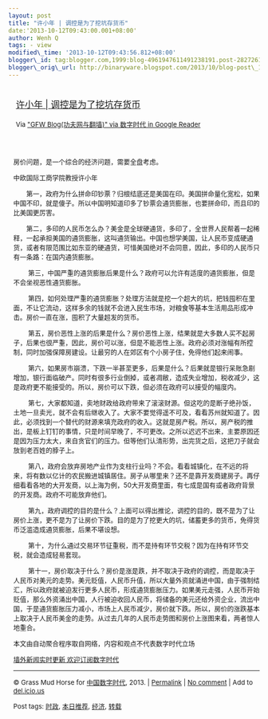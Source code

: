 ```yaml
--- 
layout: post 
title: "许小年 | 调控是为了挖坑存货币" 
date:'2013-10-12T09:43:00.001+08:00' 
author: Wenh Q
tags: - view
modified\_time: '2013-10-12T09:43:56.812+08:00' 
blogger\_id: tag:blogger.com,1999:blog-4961947611491238191.post-2827261993693490261
blogger\_orig\_url: http://binaryware.blogspot.com/2013/10/blog-post\_12.html
---
```

<div style="margin: 10px; padding: 5px;">

<div style="font-size: 18px;">

[许小年 |
调控是为了挖坑存货币](http://feedproxy.google.com/~r/chinagfwblog/~3/gat4LnQO7F0/)

</div>

<div style="font-size: 13px;">

Via ["GFW Blog(功夫网与翻墙)" via 数字时代 in Google
Reader](https://www.blogger.com/blogger.g?blogID=4961947611491238191&pli=1)

</div>

</div>

<div style="font-size: 13px; padding: 15px 0 10px 10px;">

房价问题，是一个综合的经济问题，需要全盘考虑。

中欧国际工商学院教授许小年

　　第一，政府为什么拼命印钞票？归根结底还是美国在印。美国拼命量化宽松，如果中国不印，就是傻子。所以中国明知道印多了钞票会通货膨胀，也要拼命印，而且印的比美国更厉害。

　　第二，多印的人民币怎么办？美金是全球硬通货，多印了，全世界人民帮着一起稀释，一起承担美国的通货膨胀，这叫通货输出。中国也想学美国，让人民币变成硬通货，或者有限范围比如东亚的硬通货，可惜美国绝对不会同意，因此，多印的人民币只有一条路：在国内通货膨胀。

　　
第三，中国严重的通货膨胀后果是什么？政府可以允许有适度的通货膨胀，但是不会坐视恶性通货膨胀。

　　
第四，如何处理严重的通货膨胀？处理方法就是挖一个超大的坑，把钱囤积在里面，不让它流动，这样多余的钱就不会进入民生市场，对粮食等基本生活用品形成冲击。房价一直在涨，囤积了大量超发的货币。

　　
第五，房价恶性上涨的后果是什么？房价恶性上涨，结果就是大多数人买不起房子，后果也很严重，因此，房价可以涨，但是不能恶性上涨。政府必须对涨幅有所控制，同时加强保障房建设。让最穷的人在郊区有个小房子住，免得他们起来闹事。

　　
第六，如果房市崩溃，下跌一半甚至更多，后果是什么？后果就是银行呆账急剧增加，银行面临破产。同时有很多行业倒掉，或者凋敝，造成失业增加，税收减少，这是政府更不能接受的。所以，房价可以下跌，但必须在政府可以接受的幅度内。

　　
第七，大家都知道，卖地财政给政府带来了滚滚财源。但这吃的是断子绝孙饭，土地一旦卖光，就不会有后继收入了。大家不要觉得遥不可及，看看苏州就知道了。因此，必须找到一个替代的财源来填充政府的收入。这就是房产税。所以，房产税的推出，是板上钉钉的事情，只是时间早晚了，不可更改。之所以迟迟不出来，主要原因还是因为压力太大，来自贪官们的压力。但等他们认清形势，出完货之后，这把刀子就会放到老百姓的脖子上。

　　
第八，政府会放弃房地产业作为支柱行业吗？不会。看看城镇化，在不远的将来，将有数以亿计的农民搬进城镇居住。房子从哪里来？还不是靠开发商建房子。再仔细看看各地的大开发商，以上海为例，50大开发商里面，有七成是国有或者政府背景的开发商。政府不可能放弃他们。

　　
第九，政府调控的目的是什么？上面可以得出推论，调控的目的，既不是为了让房价上涨，更不是为了让房价下跌。目的是为了挖更大的坑，储蓄更多的货币，免得货币泛滥造成通货膨胀，后果不堪设想。

　　
第十，为什么通过交易环节征重税，而不是持有环节交税？因为在持有环节交税，就会造成轻易套现。

　　
第十一，房价取决于什么？房价是涨是跌，并不取决于政府的调控，而是取决于人民币对美元的走势。美元贬值，人民币升值，所以大量外资就涌进中国，由于强制结汇，所以政府就被迫发行更多人民币，形成通货膨胀压力。如果美元走强，人民币开始贬值，那么外资涌出中国，人行被迫收回人民币，将储备的美元还给外资企业，流出中国，于是通货膨胀压力减小，市场上人民币减少，房价就下跌。所以，房价的涨跌基本上取决于人民币美金的走势。从过去几年的人民币走势图和房价上涨图来看，两者惊人地重合。

本文由自动聚合程序取自网络，内容和观点不代表数字时代立场

[墙外新闻实时更新 欢迎订阅数字时代](http://eepurl.com/mstlf)


------------------------------------------------------------------------

© Grass Mud Horse for
[中国数字时代](http://chinadigitaltimes.net/chinese), 2013. |
[Permalink](http://chinadigitaltimes.net/chinese/2013/10/%E8%AE%B8%E5%B0%8F%E5%B9%B4-%E8%B0%83%E6%8E%A7%E6%98%AF%E4%B8%BA%E4%BA%86%E6%8C%96%E5%9D%91%E5%AD%98%E8%B4%A7%E5%B8%81/)
| [No
comment](http://chinadigitaltimes.net/chinese/2013/10/%E8%AE%B8%E5%B0%8F%E5%B9%B4-%E8%B0%83%E6%8E%A7%E6%98%AF%E4%B8%BA%E4%BA%86%E6%8C%96%E5%9D%91%E5%AD%98%E8%B4%A7%E5%B8%81/#comments)
| Add to
[del.icio.us](http://del.icio.us/post?url=http://chinadigitaltimes.net/chinese/2013/10/%E8%AE%B8%E5%B0%8F%E5%B9%B4-%E8%B0%83%E6%8E%A7%E6%98%AF%E4%B8%BA%E4%BA%86%E6%8C%96%E5%9D%91%E5%AD%98%E8%B4%A7%E5%B8%81/&title=%E8%AE%B8%E5%B0%8F%E5%B9%B4%20%7C%20%E8%B0%83%E6%8E%A7%E6%98%AF%E4%B8%BA%E4%BA%86%E6%8C%96%E5%9D%91%E5%AD%98%E8%B4%A7%E5%B8%81)

Post tags:
[时政](http://chinadigitaltimes.net/chinese/tag/%E6%97%B6%E6%94%BF/?category=10466),
[本日推荐](http://chinadigitaltimes.net/chinese/tag/%E6%9C%AC%E6%97%A5%E6%8E%A8%E8%8D%90/?category=10466),
[经济](http://chinadigitaltimes.net/chinese/tag/%E7%BB%8F%E6%B5%8E/?category=10466),
[转载](http://chinadigitaltimes.net/chinese/tag/%E8%BD%AC%E8%BD%BD/?category=10466)

</div>
